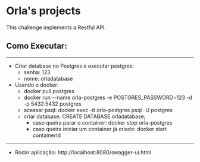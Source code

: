 
# Orla's projects

This challenge implements a Restful API.

## Como Executar:
___________________________
* Criar database no Postgres e executar postgres:
  * senha: 123
  * nome: orladatabase
* Usando o docker: 
  * docker pull postgres
  * docker run --name orla-postgres -e POSTGRES_PASSWORD=123 -d -p 5432:5432 postgres
  * acessar psql: docker exec -it orla-postgres psql -U postgres
  * criar database: CREATE DATABASE orladatabase;
    * caso queira parar o container: docker stop orla-postgres
    * caso queira iniciar um container já criado: docker start containerId
____________________________
* Rodar aplicação:
 http://localhost:8080/swagger-ui.html